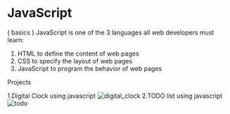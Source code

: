 # JavaScript
( basics )
JavaScript is one of the 3 languages all web developers must learn:
   1. HTML to define the content of web pages
   2. CSS to specify the layout of web pages
   3. JavaScript to program the behavior of web pages

Projects

1.Digital Clock using javascript
![digital_clock](https://user-images.githubusercontent.com/79081616/159945725-670bf0b8-8298-409e-89ca-d38eb70ee7b2.png)
2.TODO list using javascript
![todo](https://user-images.githubusercontent.com/79081616/159945816-c98919fb-4dfa-4f4c-b8f9-37569015125b.png)
